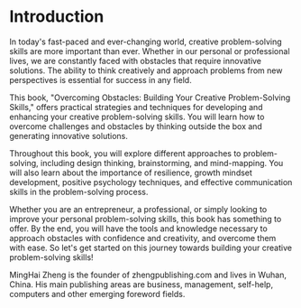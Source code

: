 # Introduction

In today's fast-paced and ever-changing world, creative problem-solving skills are more important than ever. Whether in our personal or professional lives, we are constantly faced with obstacles that require innovative solutions. The ability to think creatively and approach problems from new perspectives is essential for success in any field.

This book, "Overcoming Obstacles: Building Your Creative Problem-Solving Skills," offers practical strategies and techniques for developing and enhancing your creative problem-solving skills. You will learn how to overcome challenges and obstacles by thinking outside the box and generating innovative solutions.

Throughout this book, you will explore different approaches to problem-solving, including design thinking, brainstorming, and mind-mapping. You will also learn about the importance of resilience, growth mindset development, positive psychology techniques, and effective communication skills in the problem-solving process.

Whether you are an entrepreneur, a professional, or simply looking to improve your personal problem-solving skills, this book has something to offer. By the end, you will have the tools and knowledge necessary to approach obstacles with confidence and creativity, and overcome them with ease. So let's get started on this journey towards building your creative problem-solving skills!


MingHai Zheng is the founder of zhengpublishing.com and lives in Wuhan, China. His main publishing areas are business, management, self-help, computers and other emerging foreword fields.
